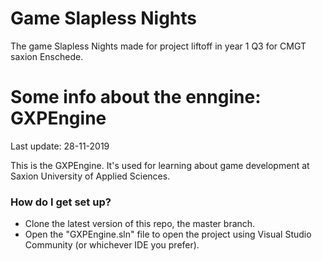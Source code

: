 # Game Slapless Nights
The game Slapless Nights made for project liftoff in year 1 Q3 for CMGT saxion Enschede.

# Some info about the enngine: GXPEngine
Last update: 28-11-2019

This is the GXPEngine. It's used for learning about game development at Saxion University of Applied Sciences.

### How do I get set up? ###

* Clone the latest version of this repo, the master branch.
* Open the "GXPEngine.sln" file to open the project using Visual Studio Community (or whichever IDE you prefer).
